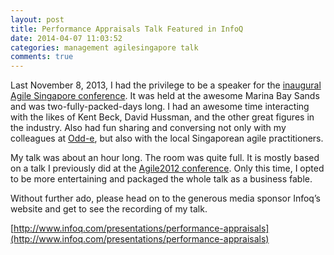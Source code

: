 ```yaml
---
layout: post
title: Performance Appraisals Talk Featured in InfoQ
date: 2014-04-07 11:03:52
categories: management agilesingapore talk
comments: true
---
```

Last November 8, 2013, I had the privilege to be a speaker for the [inaugural Agile Singapore conference](http://2013.agilesingapore.org/). It was held at the awesome Marina Bay Sands and was two-fully-packed-days long. I had an awesome time interacting with the likes of Kent Beck, David Hussman, and the other great figures in the industry. Also had fun sharing and conversing not only with my colleagues at [Odd-e](http://odd-e.com), but also with the local Singaporean agile practitioners.

My talk was about an hour long. The room was quite full. It is mostly based on a talk I previously did at the [Agile2012 conference](http://agile2012.sched.org/event/9cc6d16a306da1035d034ff45129a403). Only this time, I opted to be more entertaining and packaged the whole talk as a business fable.

Without further ado, please head on to the generous media sponsor Infoq’s website and get to see the recording of my talk.

[http://www.infoq.com/presentations/performance-appraisals](http://www.infoq.com/presentations/performance-appraisals)

